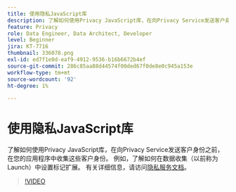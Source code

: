 ```yaml
---
title: 使用隐私JavaScript库
description: 了解如何使用Privacy JavaScript库，在向Privacy Service发送客户身份之前，在您的应用程序中收集这些客户身份。 例如，了解如何在数据收集（以前称为Launch）中设置标记扩展。
feature: Privacy
role: Data Engineer, Data Architect, Developer
level: Beginner
jira: KT-7716
thumbnail: 336078.png
exl-id: ed7f1e0d-eaf9-4912-9536-b16b6672b4ef
source-git-commit: 286c85aa88d44574f00ded67f0de8e0c945a153e
workflow-type: tm+mt
source-wordcount: '92'
ht-degree: 1%

---
```



# 使用隐私JavaScript库

了解如何使用Privacy JavaScript库，在向Privacy Service发送客户身份之前，在您的应用程序中收集这些客户身份。 例如，了解如何在数据收集（以前称为Launch）中设置标记扩展。 有关详细信息，请访问[隐私服务文档](https://experienceleague.adobe.com/docs/experience-platform/privacy/home.html?lang=zh-Hans)。

>[!VIDEO](https://video.tv.adobe.com/v/3452090?learn=on&enablevpops&captions=chi_hans)
